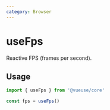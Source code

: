 ```yaml
---
category: Browser
---
```


# useFps

Reactive FPS (frames per second).

## Usage

```js
import { useFps } from '@vueuse/core'

const fps = useFps()
```
